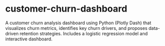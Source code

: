 # customer-churn-dashboard
A customer churn analysis dashboard using Python (Plotly Dash) that visualizes churn metrics, identifies key churn drivers, and proposes data-driven retention strategies. Includes a logistic regression model and interactive dashboard.
